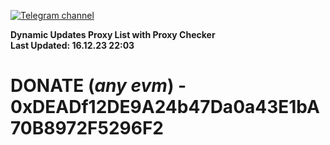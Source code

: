[![Telegram channel](https://img.shields.io/endpoint?url=https://runkit.io/damiankrawczyk/telegram-badge/branches/master?url=https://t.me/n4z4v0d)](https://t.me/n4z4v0d) 

**Dynamic Updates Proxy List with Proxy Checker**  
**Last Updated: 16.12.23 22:03**

# DONATE (_any evm_) - 0xDEADf12DE9A24b47Da0a43E1bA70B8972F5296F2
